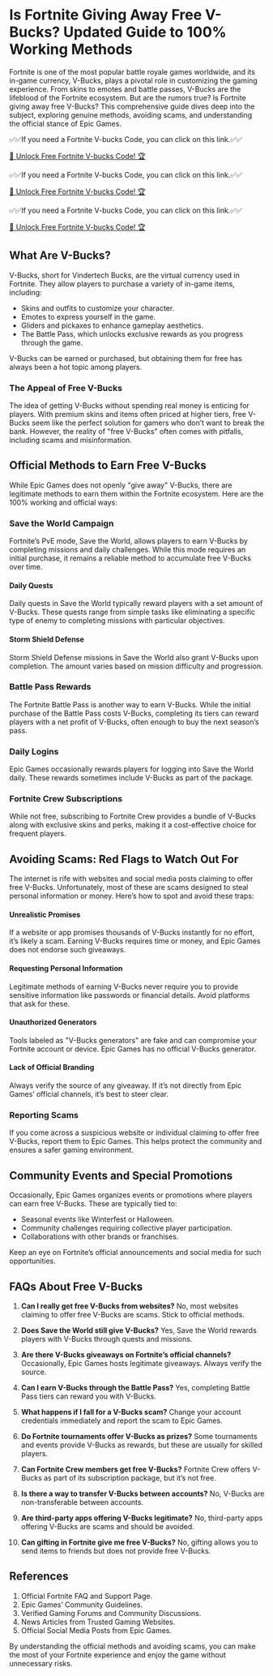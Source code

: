 # Is Fortnite Giving Away Free V-Bucks? Updated Guide to 100% Working Methods

Fortnite is one of the most popular battle royale games worldwide, and its in-game currency, V-Bucks, plays a pivotal role in customizing the gaming experience. From skins to emotes and battle passes, V-Bucks are the lifeblood of the Fortnite ecosystem. But are the rumors true? Is Fortnite giving away free V-Bucks? This comprehensive guide dives deep into the subject, exploring genuine methods, avoiding scams, and understanding the official stance of Epic Games.


✅✅If you need a  Fortnite V-bucks Code, you can click on this link.✅✅

[🚀 Unlock Free Fortnite V-bucks Code! 🏆 ](https://therewardgate.com/fortnitevbucks/)

✅✅If you need a  Fortnite V-bucks Code, you can click on this link.✅✅

[🚀 Unlock Free Fortnite V-bucks Code! 🏆 ](https://therewardgate.com/fortnitevbucks/)

✅✅If you need a  Fortnite V-bucks Code, you can click on this link.✅✅

[🚀 Unlock Free Fortnite V-bucks Code! 🏆 ](https://therewardgate.com/fortnitevbucks/)

## What Are V-Bucks?
V-Bucks, short for Vindertech Bucks, are the virtual currency used in Fortnite. They allow players to purchase a variety of in-game items, including:

- Skins and outfits to customize your character.
- Emotes to express yourself in the game.
- Gliders and pickaxes to enhance gameplay aesthetics.
- The Battle Pass, which unlocks exclusive rewards as you progress through the game.

V-Bucks can be earned or purchased, but obtaining them for free has always been a hot topic among players.

### The Appeal of Free V-Bucks
The idea of getting V-Bucks without spending real money is enticing for players. With premium skins and items often priced at higher tiers, free V-Bucks seem like the perfect solution for gamers who don’t want to break the bank. However, the reality of "free V-Bucks" often comes with pitfalls, including scams and misinformation.

## Official Methods to Earn Free V-Bucks
While Epic Games does not openly "give away" V-Bucks, there are legitimate methods to earn them within the Fortnite ecosystem. Here are the 100% working and official ways:

### Save the World Campaign
Fortnite’s PvE mode, Save the World, allows players to earn V-Bucks by completing missions and daily challenges. While this mode requires an initial purchase, it remains a reliable method to accumulate free V-Bucks over time.

#### Daily Quests
Daily quests in Save the World typically reward players with a set amount of V-Bucks. These quests range from simple tasks like eliminating a specific type of enemy to completing missions with particular objectives.

#### Storm Shield Defense
Storm Shield Defense missions in Save the World also grant V-Bucks upon completion. The amount varies based on mission difficulty and progression.

### Battle Pass Rewards
The Fortnite Battle Pass is another way to earn V-Bucks. While the initial purchase of the Battle Pass costs V-Bucks, completing its tiers can reward players with a net profit of V-Bucks, often enough to buy the next season’s pass.

### Daily Logins
Epic Games occasionally rewards players for logging into Save the World daily. These rewards sometimes include V-Bucks as part of the package.

### Fortnite Crew Subscriptions
While not free, subscribing to Fortnite Crew provides a bundle of V-Bucks along with exclusive skins and perks, making it a cost-effective choice for frequent players.

## Avoiding Scams: Red Flags to Watch Out For
The internet is rife with websites and social media posts claiming to offer free V-Bucks. Unfortunately, most of these are scams designed to steal personal information or money. Here’s how to spot and avoid these traps:

#### Unrealistic Promises
If a website or app promises thousands of V-Bucks instantly for no effort, it’s likely a scam. Earning V-Bucks requires time or money, and Epic Games does not endorse such giveaways.

#### Requesting Personal Information
Legitimate methods of earning V-Bucks never require you to provide sensitive information like passwords or financial details. Avoid platforms that ask for these.

#### Unauthorized Generators
Tools labeled as "V-Bucks generators" are fake and can compromise your Fortnite account or device. Epic Games has no official V-Bucks generator.

#### Lack of Official Branding
Always verify the source of any giveaway. If it’s not directly from Epic Games’ official channels, it’s best to steer clear.

### Reporting Scams
If you come across a suspicious website or individual claiming to offer free V-Bucks, report them to Epic Games. This helps protect the community and ensures a safer gaming environment.

## Community Events and Special Promotions
Occasionally, Epic Games organizes events or promotions where players can earn free V-Bucks. These are typically tied to:

- Seasonal events like Winterfest or Halloween.
- Community challenges requiring collective player participation.
- Collaborations with other brands or franchises.

Keep an eye on Fortnite’s official announcements and social media for such opportunities.

## FAQs About Free V-Bucks
1. **Can I really get free V-Bucks from websites?**
   No, most websites claiming to offer free V-Bucks are scams. Stick to official methods.

2. **Does Save the World still give V-Bucks?**
   Yes, Save the World rewards players with V-Bucks through quests and missions.

3. **Are there V-Bucks giveaways on Fortnite’s official channels?**
   Occasionally, Epic Games hosts legitimate giveaways. Always verify the source.

4. **Can I earn V-Bucks through the Battle Pass?**
   Yes, completing Battle Pass tiers can reward you with V-Bucks.

5. **What happens if I fall for a V-Bucks scam?**
   Change your account credentials immediately and report the scam to Epic Games.

6. **Do Fortnite tournaments offer V-Bucks as prizes?**
   Some tournaments and events provide V-Bucks as rewards, but these are usually for skilled players.

7. **Can Fortnite Crew members get free V-Bucks?**
   Fortnite Crew offers V-Bucks as part of its subscription package, but it’s not free.

8. **Is there a way to transfer V-Bucks between accounts?**
   No, V-Bucks are non-transferable between accounts.

9. **Are third-party apps offering V-Bucks legitimate?**
   No, third-party apps offering V-Bucks are scams and should be avoided.

10. **Can gifting in Fortnite give me free V-Bucks?**
    No, gifting allows you to send items to friends but does not provide free V-Bucks.

## References
1. Official Fortnite FAQ and Support Page.
2. Epic Games’ Community Guidelines.
3. Verified Gaming Forums and Community Discussions.
4. News Articles from Trusted Gaming Websites.
5. Official Social Media Posts from Epic Games.

By understanding the official methods and avoiding scams, you can make the most of your Fortnite experience and enjoy the game without unnecessary risks.

